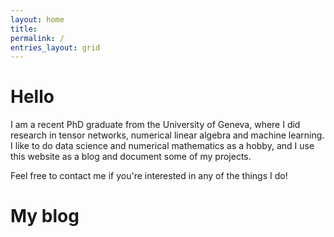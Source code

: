 ```yaml
---
layout: home
title: 
permalink: /
entries_layout: grid
---
```


# Hello

I am a recent PhD graduate from the University of Geneva, where I did research in tensor networks, numerical linear algebra and machine learning. I like to do data science and numerical mathematics as a hobby, and I use this
website as a blog and document some of my projects.

Feel free to contact me if you're interested in any of the things I do!

# My blog